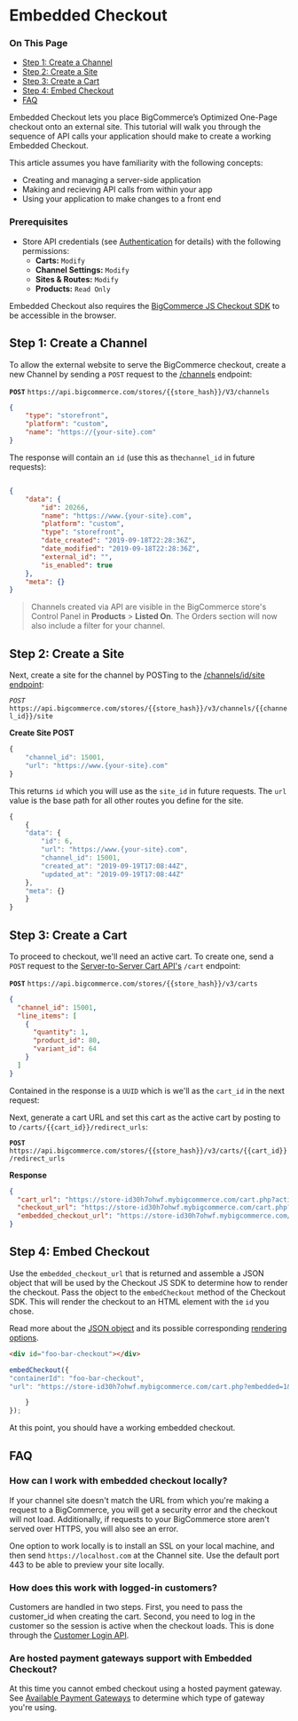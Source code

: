 # Embedded Checkout

<div class="otp" id="no-index">

### On This Page
- [Step 1: Create a Channel](#step-1-create-a-channel)
- [Step 2: Create a Site](#step-2-create-a-site)
- [Step 3: Create a Cart](#step-3-create-a-cart)
- [Step 4: Embed Checkout](#step-4-embed-checkout)
- [FAQ](#faq)

</div>

Embedded Checkout lets you place BigCommerce’s Optimized One-Page checkout onto an external site. This tutorial will walk you through the sequence of API calls your application should make to create a working Embedded Checkout. 

This article assumes you have familiarity with the following concepts:

* Creating and managing a server-side application
* Making and recieving API calls from within your app
* Using your application to make changes to a front end



### Prerequisites

* Store API credentials (see [Authentication](https://developer.bigcommerce.com/api-docs/getting-started/authentication#authentication_getting-api-credentials) for details) with the following permissions:
	- **Carts:** `Modify`
	- **Channel Settings:** `Modify`
	- **Sites & Routes:** `Modify`
	- **Products:** `Read Only`

Embedded Checkout also requires the [BigCommerce JS Checkout SDK](https://github.com/bigcommerce/checkout-sdk-js) to be accessible in the browser.

<a id="step-1-create-a-channel"></a>

## Step 1: Create a Channel

To allow the external website to serve the BigCommerce checkout, create a new Channel by sending a `POST` request to the [/channels](https://developer.bigcommerce.com/api-reference/cart-checkout/channels-listings-api/channels/createchannel) endpoint:

**`POST`** `https://api.bigcommerce.com/stores/{{store_hash}}/V3/channels`

```json
{
    "type": "storefront",
    "platform": "custom",
    "name": "https://{your-site}.com"
}
```

The response will contain an `id` (use this as the`channel_id` in future requests):
	
```json

{
    "data": {
        "id": 20266,
        "name": "https://www.{your-site}.com",
        "platform": "custom",
        "type": "storefront",
        "date_created": "2019-09-18T22:28:36Z",
        "date_modified": "2019-09-18T22:28:36Z",
        "external_id": "",
        "is_enabled": true
    },
    "meta": {}
}
```
<div class="HubBlock--callout">
<div class="CalloutBlock--info">
<div class="HubBlock-content">
    
<!-- theme:  -->
> Channels created via API are visible in the BigCommerce store's Control Panel in **Products** > **Listed On**. The Orders section will now also include a filter for your channel.

</div>
</div>
</div>

<a id="2-create-a-site"></a>

## Step 2: Create a Site

Next, create a site for the channel by POSTing to the [/channels/id/site endpoint](https://developer.bigcommerce.com/api-reference/cart-checkout/sites-routes-api/sites/post-channel-site):

*`POST`* `https://api.bigcommerce.com/stores/{{store_hash}}/v3/channels/{{channel_id}}/site`

<!--
title: "POST to Channels"
subtitle: ""
lineNumbers: true
-->

**Create Site POST**

```js
{
    "channel_id": 15001,
    "url": "https://www.{your-site}.com"
}
```

This returns `id` which you will use as the `site_id` in future requests. The `url` value is the base path for all other routes you define for the site.

```js
{
    {
    "data": {
        "id": 6,
        "url": "https://www.{your-site}.com",
        "channel_id": 15001,
        "created_at": "2019-09-19T17:08:44Z",
        "updated_at": "2019-09-19T17:08:44Z"
    },
    "meta": {}
    }
}
```


<a id="step-3-create-a-cart"></a>

## Step 3: Create a Cart

To proceed to checkout, we'll need an active cart. To create one, send a `POST` request to the [Server-to-Server Cart API's](https://developer.bigcommerce.com/api-reference/cart-checkout/server-server-cart-api)  `/cart` endpoint: 

**`POST`**  `https://api.bigcommerce.com/stores/{{store_hash}}/v3/carts`

```json
{
  "channel_id": 15001,
  "line_items": [
    {
      "quantity": 1,
      "product_id": 80,
      "variant_id": 64
    }
  ]
}
```

Contained in the response is a `UUID` which is we'll as the `cart_id` in the next request: 
	
Next, generate a cart URL and set this cart as the active cart by posting to  to `/carts/{{cart_id}}/redirect_urls`:

**`POST`** `https://api.bigcommerce.com/stores/{{store_hash}}/v3/carts/{{cart_id}}/redirect_urls`
	
**Response**

```json
{
  "cart_url": "https://store-id30h7ohwf.mybigcommerce.com/cart.php?action=load&id=bc218c65-7a32-4ab7-8082-68730c074d02&token=aa958e2b7922035bf3339215d95d145ebd9193deb36ae847caa780aa2e003e4b",
  "checkout_url": "https://store-id30h7ohwf.mybigcommerce.com/cart.php?action=loadInCheckout&id=bc218c65-7a32-4ab7-8082-68730c074d02&token=aa958e2b7922035bf3339215d95d145ebd9193deb36ae847caa780aa2e003e4b",
  "embedded_checkout_url": "https://store-id30h7ohwf.mybigcommerce.com/cart.php?embedded=1&action=loadInCheckout&id=bc218c65-7a32-4ab7-8082-68730c074d02&token=aa958e2b7922035bf3339215d95d145ebd9193deb36ae847caa780aa2e003e4b"
}
```
<a id="step-4-embed-checkout"></a>

## Step 4: Embed Checkout

Use the `embedded_checkout_url` that is returned and assemble a JSON object that will be used by the Checkout JS SDK to determine how to render the checkout. Pass the object to the `embedCheckout` method of the Checkout SDK. This will render the checkout to an HTML element with the `id` you chose.

Read more about the [JSON object](https://github.com/bigcommerce/checkout-sdk-js/blob/master/docs/README.md#embedcheckout) and its possible corresponding [rendering options](https://github.com/bigcommerce/checkout-sdk-js/blob/master/docs/interfaces/embeddedcheckoutoptions.md).


```html
<div id="foo-bar-checkout"></div>
```

```js
embedCheckout({
"containerId": "foo-bar-checkout",
"url": "https://store-id30h7ohwf.mybigcommerce.com/cart.php?embedded=1&action=loadInCheckout&id=bc218c65-7a32-4ab7-8082-68730c074d02&token=aa958e2b7922035bf3339215d95d145ebd9193deb36ae847caa780aa2e003e4b",

    }
});

```

At this point, you should have a working embedded checkout. 

<a id="embedded-checkout-faq"></a>

## FAQ

### How can I work with embedded checkout locally?

If your channel site doesn't match the URL from which you're making a request to a BigCommerce, you will get a security error and the checkout will not load. Additionally, if requests to your BigCommerce store aren't served over HTTPS, you will also see an error.

One option to work locally is to install an SSL on your local machine, and then send `https://localhost.com` at the Channel site. Use the default port 443 to be able to preview your site locally.

### How does this work with logged-in customers?

Customers are handled in two steps. First, you need to pass the customer_id when creating the cart. Second, you need to log in the customer so the session is active when the checkout loads. This is done through the [Customer Login API](https://developer.bigcommerce.com/api-docs/customers/customer-login-api).

### Are hosted payment gateways support with Embedded Checkout?
At this time you cannot embed checkout using a hosted payment gateway. See [Available Payment Gateways](https://support.bigcommerce.com/s/article/Available-Payment-Gateways#all-available) to determine which type of gateway you're using.